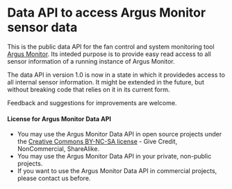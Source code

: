 # Data API to access Argus Monitor sensor data

This is the public data API for the fan control and system monitoring tool [Argus Monitor](https://www.argusmonitor.com). Its inteded purpose is to provide easy read access to all sensor information of a running instance of Argus Monitor.

The data API in version 1.0 is now in a state in which it providedes access to all internal sensor information. It might be extended in the future, but without breaking code that relies on it in its current form.

Feedback and suggestions for improvements are welcome.

#### License for Argus Monitor Data API

- You may use the Argus Monitor Data API in open source projects under the [Creative Commons BY-NC-SA
license](http://creativecommons.org/licenses/by-nc-sa/4.0/) - Give Credit, NonCommercial, ShareAlike.
- You may use the Argus Monitor Data API in your private, non-public projects.
- If you want to use the Argus Monitor Data API in commercial projects, please contact us before.
